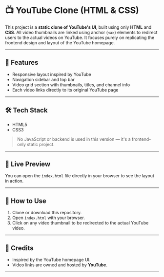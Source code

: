 # 📺 YouTube Clone (HTML & CSS)

This project is a **static clone of YouTube's UI**, built using only **HTML** and **CSS**. All video thumbnails are linked using anchor (`<a>`) elements to redirect users to the actual videos on YouTube. It focuses purely on replicating the frontend design and layout of the YouTube homepage.

---

## 🚀 Features

- Responsive layout inspired by YouTube  
- Navigation sidebar and top bar  
- Video grid section with thumbnails, titles, and channel info  
- Each video links directly to its original YouTube page  

---

## 🛠️ Tech Stack

- HTML5  
- CSS3  

> No JavaScript or backend is used in this version — it's a frontend-only static project.

---

## 🔗 Live Preview

You can open the `index.html` file directly in your browser to see the layout in action.

---

## 📂 How to Use

1. Clone or download this repository.  
2. Open `index.html` with your browser.  
3. Click on any video thumbnail to be redirected to the actual YouTube video.

---

## 🙌 Credits

- Inspired by the YouTube homepage UI.  
- Video links are owned and hosted by **YouTube**.

---
